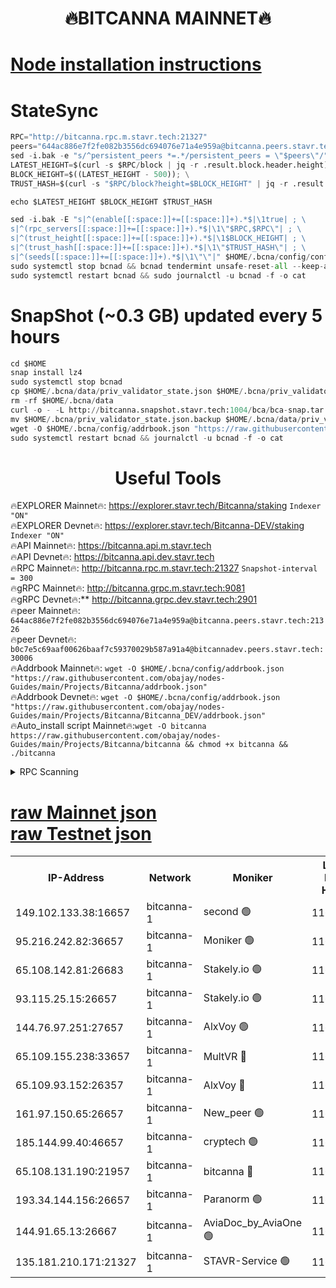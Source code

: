 <h1 align="center"> 🔥BITCANNA MAINNET🔥</h1>


[Node installation instructions](https://github.com/obajay/nodes-Guides/tree/main/Projects/Bitcanna)
=

# StateSync
```python
RPC="http://bitcanna.rpc.m.stavr.tech:21327"
peers="644ac886e7f2fe082b3556dc694076e71a4e959a@bitcanna.peers.stavr.tech:21326"
sed -i.bak -e "s/^persistent_peers *=.*/persistent_peers = \"$peers\"/" $HOME/.bcna/config/config.toml
LATEST_HEIGHT=$(curl -s $RPC/block | jq -r .result.block.header.height); \
BLOCK_HEIGHT=$((LATEST_HEIGHT - 500)); \
TRUST_HASH=$(curl -s "$RPC/block?height=$BLOCK_HEIGHT" | jq -r .result.block_id.hash)

echo $LATEST_HEIGHT $BLOCK_HEIGHT $TRUST_HASH

sed -i.bak -E "s|^(enable[[:space:]]+=[[:space:]]+).*$|\1true| ; \
s|^(rpc_servers[[:space:]]+=[[:space:]]+).*$|\1\"$RPC,$RPC\"| ; \
s|^(trust_height[[:space:]]+=[[:space:]]+).*$|\1$BLOCK_HEIGHT| ; \
s|^(trust_hash[[:space:]]+=[[:space:]]+).*$|\1\"$TRUST_HASH\"| ; \
s|^(seeds[[:space:]]+=[[:space:]]+).*$|\1\"\"|" $HOME/.bcna/config/config.toml
sudo systemctl stop bcnad && bcnad tendermint unsafe-reset-all --keep-addr-book
sudo systemctl restart bcnad && sudo journalctl -u bcnad -f -o cat
```
# SnapShot (~0.3 GB) updated every 5 hours
```python
cd $HOME
snap install lz4
sudo systemctl stop bcnad
cp $HOME/.bcna/data/priv_validator_state.json $HOME/.bcna/priv_validator_state.json.backup
rm -rf $HOME/.bcna/data
curl -o - -L http://bitcanna.snapshot.stavr.tech:1004/bca/bca-snap.tar.lz4 | lz4 -c -d - | tar -x -C $HOME/.bcna --strip-components 2
mv $HOME/.bcna/priv_validator_state.json.backup $HOME/.bcna/data/priv_validator_state.json
wget -O $HOME/.bcna/config/addrbook.json "https://raw.githubusercontent.com/obajay/nodes-Guides/main/Projects/Bitcanna/addrbook.json"
sudo systemctl restart bcnad && journalctl -u bcnad -f -o cat
```

 <h1 align="center"> Useful Tools</h1>

🔥EXPLORER Mainnet🔥:    https://explorer.stavr.tech/Bitcanna/staking          `Indexer "ON"` \
🔥EXPLORER Devnet🔥:     https://explorer.stavr.tech/Bitcanna-DEV/staking     `Indexer "ON"` \
🔥API Mainnet🔥:         https://bitcanna.api.m.stavr.tech \
🔥API Devnet🔥:          https://bitcanna.api.dev.stavr.tech \
🔥RPC Mainnet🔥:         http://bitcanna.rpc.m.stavr.tech:21327         `Snapshot-interval = 300` \
🔥gRPC Mainnet🔥:        http://bitcanna.grpc.m.stavr.tech:9081 \
🔥gRPC Devnet🔥:**       http://bitcanna.grpc.dev.stavr.tech:2901 \
🔥peer Mainnet🔥:        `644ac886e7f2fe082b3556dc694076e71a4e959a@bitcanna.peers.stavr.tech:21326` \
🔥peer Devnet🔥:         `b0c7e5c69aaf00626baaf7c59370029b587a91a4@bitcannadev.peers.stavr.tech:30006` \
🔥Addrbook Mainnet🔥:    ```wget -O $HOME/.bcna/config/addrbook.json "https://raw.githubusercontent.com/obajay/nodes-Guides/main/Projects/Bitcanna/addrbook.json"``` \
🔥Addrbook Devnet🔥:    ```wget -O $HOME/.bcna/config/addrbook.json "https://raw.githubusercontent.com/obajay/nodes-Guides/main/Projects/Bitcanna/Bitcanna_DEV/addrbook.json"``` \
🔥Auto_install script Mainnet🔥:```wget -O bitcanna https://raw.githubusercontent.com/obajay/nodes-Guides/main/Projects/Bitcanna/bitcanna && chmod +x bitcanna && ./bitcanna```



<details>
<summary>RPC Scanning</summary>

<h2 align="center"> We scan nodes in real time every 4 hours. And we provide the final result of RPC endpoints.
We cannot influence the operation of these nodes in any way. </h2>


```python
If Voting Power is higher than 0 --> then the Node is a validator of the network and may be subject to attack and be a potential threat to the chain.
```
```python
We marked such validators with a red symbol
```

</details>

[raw Mainnet json](https://rpc-check.bcam.stavr.tech/bcam/rpc-bcam-result.json) \
[raw Testnet json](https://github.com/obajay/StateSync-snapshots/tree/main/Projects/Bitcanna/Rpc-Check-Testnet)
=



<table><tr><th>IP-Address</th><th>Network</th><th>Moniker</th><th>Latest Block Height</th><th>Earliest Block Height</th><th>Catching Up</th><th>Tx Index</th><th>Voting Power</th><th>Scan Time</th></tr><tr><td>149.102.133.38:16657</td><td>bitcanna-1</td><td>second 🟢</td><td>11689970</td><td>1</td><td>False</td><td>on</td><td>0</td><td>2023-12-15T16:25:39.497130398UTC</td></tr><tr><td>95.216.242.82:36657</td><td>bitcanna-1</td><td>Moniker 🟢</td><td>11689962</td><td>5776907</td><td>False</td><td>on</td><td>0</td><td>2023-12-15T16:24:52.392649982UTC</td></tr><tr><td>65.108.142.81:26683</td><td>bitcanna-1</td><td>Stakely.io 🟢</td><td>11689965</td><td>6152001</td><td>False</td><td>on</td><td>0</td><td>2023-12-15T16:25:07.848996409UTC</td></tr><tr><td>93.115.25.15:26657</td><td>bitcanna-1</td><td>Stakely.io 🟢</td><td>11689964</td><td>6520001</td><td>False</td><td>on</td><td>0</td><td>2023-12-15T16:25:01.274654743UTC</td></tr><tr><td>144.76.97.251:27657</td><td>bitcanna-1</td><td>AlxVoy 🟢</td><td>11689969</td><td>8805201</td><td>False</td><td>on</td><td>0</td><td>2023-12-15T16:25:30.779751774UTC</td></tr><tr><td>65.109.155.238:33657</td><td>bitcanna-1</td><td>MultVR 🔴</td><td>11689966</td><td>9933415</td><td>False</td><td>on</td><td>349876</td><td>2023-12-15T16:25:14.728355108UTC</td></tr><tr><td>65.109.93.152:26357</td><td>bitcanna-1</td><td>AlxVoy 🔴</td><td>11689970</td><td>10824001</td><td>False</td><td>on</td><td>1391603</td><td>2023-12-15T16:25:40.064965180UTC</td></tr><tr><td>161.97.150.65:26657</td><td>bitcanna-1</td><td>New_peer 🟢</td><td>11689965</td><td>11334001</td><td>False</td><td>on</td><td>0</td><td>2023-12-15T16:25:08.167327886UTC</td></tr><tr><td>185.144.99.40:46657</td><td>bitcanna-1</td><td>cryptech 🟢</td><td>11689962</td><td>11528001</td><td>False</td><td>on</td><td>0</td><td>2023-12-15T16:24:49.993147726UTC</td></tr><tr><td>65.108.131.190:21957</td><td>bitcanna-1</td><td>bitcanna 🔴</td><td>11689967</td><td>11589967</td><td>False</td><td>on</td><td>408397</td><td>2023-12-15T16:25:21.222199696UTC</td></tr><tr><td>193.34.144.156:26657</td><td>bitcanna-1</td><td>Paranorm 🟢</td><td>11689967</td><td>11645501</td><td>False</td><td>on</td><td>0</td><td>2023-12-15T16:25:21.476612738UTC</td></tr><tr><td>144.91.65.13:26667</td><td>bitcanna-1</td><td>AviaDoc_by_AviaOne 🟢</td><td>11689967</td><td>11679001</td><td>False</td><td>on</td><td>0</td><td>2023-12-15T16:25:26.006148434UTC</td></tr><tr><td>135.181.210.171:21327</td><td>bitcanna-1</td><td>STAVR-Service 🟢</td><td>11689969</td><td>11688001</td><td>False</td><td>on</td><td>0</td><td>2023-12-15T16:25:30.501699926UTC</td></tr></table>
